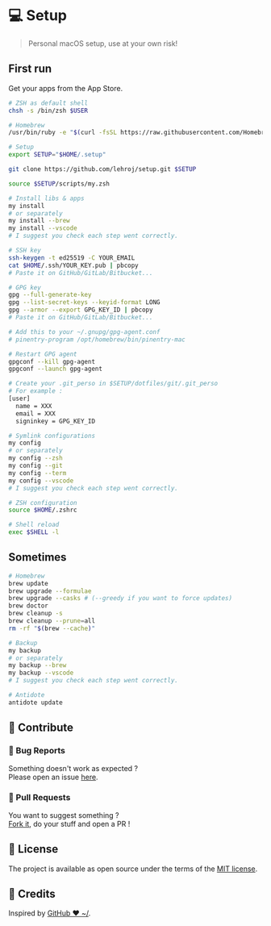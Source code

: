 # 💻 Setup

> Personal macOS setup, use at your own risk!

## First run

Get your apps from the App Store.

```bash
# ZSH as default shell
chsh -s /bin/zsh $USER

# Homebrew
/usr/bin/ruby -e "$(curl -fsSL https://raw.githubusercontent.com/Homebrew/install/master/install)"

# Setup
export SETUP="$HOME/.setup"

git clone https://github.com/lehroj/setup.git $SETUP

source $SETUP/scripts/my.zsh

# Install libs & apps
my install
# or separately
my install --brew
my install --vscode
# I suggest you check each step went correctly.

# SSH key
ssh-keygen -t ed25519 -C YOUR_EMAIL
cat $HOME/.ssh/YOUR_KEY.pub | pbcopy
# Paste it on GitHub/GitLab/Bitbucket...

# GPG key
gpg --full-generate-key
gpg --list-secret-keys --keyid-format LONG
gpg --armor --export GPG_KEY_ID | pbcopy
# Paste it on GitHub/GitLab/Bitbucket...

# Add this to your ~/.gnupg/gpg-agent.conf
# pinentry-program /opt/homebrew/bin/pinentry-mac

# Restart GPG agent
gpgconf --kill gpg-agent
gpgconf --launch gpg-agent

# Create your .git_perso in $SETUP/dotfiles/git/.git_perso
# For example :
[user]
  name = XXX
  email = XXX
  signinkey = GPG_KEY_ID

# Symlink configurations
my config
# or separately
my config --zsh
my config --git
my config --term
my config --vscode
# I suggest you check each step went correctly.

# ZSH configuration
source $HOME/.zshrc

# Shell reload
exec $SHELL -l
```

## Sometimes

```bash
# Homebrew
brew update
brew upgrade --formulae
brew upgrade --casks # (--greedy if you want to force updates)
brew doctor
brew cleanup -s
brew cleanup --prune=all
rm -rf "$(brew --cache)"

# Backup
my backup
# or separately
my backup --brew
my backup --vscode
# I suggest you check each step went correctly.

# Antidote
antidote update
```

## 🙌 Contribute

### 🐛 Bug Reports

Something doesn't work as expected ?
<br>
Please open an issue [here](https://github.com/lehroj/setup/issues).

### 🤝 Pull Requests

You want to suggest something ?
<br>
[Fork it](https://github.com/lehroj/setup/fork), do your stuff and open a PR !

## 📖 License

The project is available as open source under the terms of the [MIT license](./LICENSE.md).

## 🎉 Credits

Inspired by [GitHub ❤ ~/](https://dotfiles.github.io).
